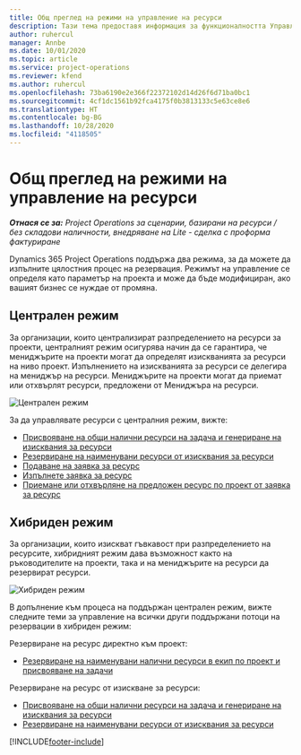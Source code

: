 ```yaml
---
title: Общ преглед на режими на управление на ресурси
description: Тази тема предоставя информация за функционалността Управление на ресурс Dynamics 365 Project Operations.
author: ruhercul
manager: Annbe
ms.date: 10/01/2020
ms.topic: article
ms.service: project-operations
ms.reviewer: kfend
ms.author: ruhercul
ms.openlocfilehash: 73ba6190e2e366f22372102d14d26f6d71ba0bc1
ms.sourcegitcommit: 4cf1dc1561b92fca4175f0b3813133c5e63ce8e6
ms.translationtype: HT
ms.contentlocale: bg-BG
ms.lasthandoff: 10/28/2020
ms.locfileid: "4118505"
---
```

# <a name="resource-management-modes-overview"></a>Общ преглед на режими на управление на ресурси

_**Отнася се за:** Project Operations за сценарии, базирани на ресурси / без складови наличности, внедряване на Lite - сделка с проформа фактуриране_


Dynamics 365 Project Operations поддържа два режима, за да можете да изпълните цялостния процес на резервация. Режимът на управление се определя като параметър на проекта и може да бъде модифициран, ако вашият бизнес се нуждае от промяна.    

## <a name="central-mode"></a>Централен режим
За организации, които централизират разпределението на ресурси за проекти, централният режим осигурява начин да се гарантира, че мениджърите на проекти могат да определят изискванията за ресурси на ниво проект. Изпълнението на изискванията за ресурси се делегира на мениджър на ресурси. Мениджърите на проекти могат да приемат или отхвърлят ресурси, предложени от Мениджъра на ресурси.

![Централен режим](./media/resource-management-central.png)

За да управлявате ресурси с централния режим, вижте:

- [Присвояване на общи налични ресурси на задача и генериране на изисквания за ресурси](https://docs.microsoft.com/dynamics365/project-service/assign-generic-bookable-resource)
- [Резервиране на наименувани ресурси от изисквания за ресурси](https://docs.microsoft.com/dynamics365/project-service/book-named-resource)
- [Подаване на заявка за ресурс](https://docs.microsoft.com/dynamics365/project-service/submit-resource-request)
- [Изпълнете заявка за ресурс](https://docs.microsoft.com/dynamics365/project-service/resource-management-fulfill-requests)
- [Приемане или отхвърляне на предложен ресурс по проект от заявка за ресурс](https://docs.microsoft.com/dynamics365/project-service/accept-reject-proposed-resource)

## <a name="hybrid-mode"></a>Хибриден режим
За организации, които изискват гъвкавост при разпределението на ресурсите, хибридният режим дава възможност както на ръководителите на проекти, така и на мениджърите на ресурси да резервират ресурси.

![Хибриден режим](./media/resource-management-hybrid.png)

В допълнение към процеса на поддържан централен режим, вижте следните теми за управление на всички други поддържани потоци на резервации в хибриден режим:

Резервиране на ресурс директно към проект:
- [Резервиране на наименувани налични ресурси в екип по проект и присвояване на задачи](https://docs.microsoft.com/dynamics365/project-service/assign-named-bookable-resource)

Резервиране на ресурс от изискване за ресурси:
- [Присвояване на общи налични ресурси на задача и генериране на изисквания за ресурси](https://docs.microsoft.com/dynamics365/project-service/assign-generic-bookable-resource)
- [Резервиране на наименувани ресурси от изисквания за ресурси](https://docs.microsoft.com/dynamics365/project-service/book-named-resource)


[!INCLUDE[footer-include](../includes/footer-banner.md)]